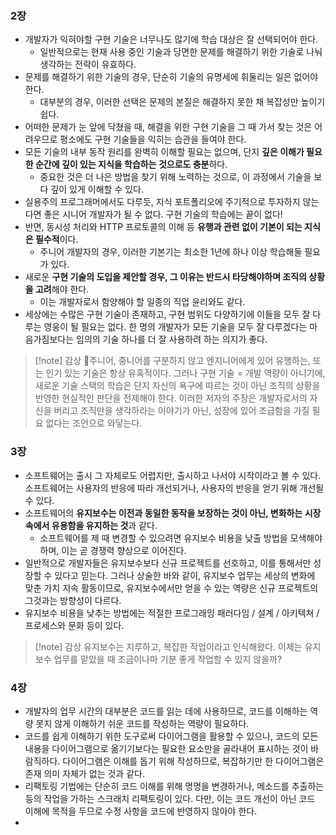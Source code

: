 ### 2장
- 개발자가 익혀야할 구현 기술은 너무나도 많기에 학습 대상은 잘 선택되어야 한다.
	- 일반적으로는 현재 사용 중인 기술과 당면한 문제를 해결하기 위한 기술로 나눠 생각하는
	  전략이 유효하다.
- 문제를 해결하기 위한 기술의 경우, 단순히 기술의 유명세에 휘둘리는 일은 없어야 한다.
	- 대부분의 경우, 이러한 선택은 문제의 본질은 해결하지 못한 채 복잡성만 높이기 쉽다.
- 어떠한 문제가 눈 앞에 닥쳤을 때, 해결을 위한 구현 기술을 그 때 가서 찾는 것은 어려우므로
  평소에도 구현 기술들을 익히는 습관을 들여야 한다.
- 모든 기술의 내부 동작 원리를 완벽히 이해할 필요는 없으며, 단지 **깊은 이해가 필요한 순간에 깊이 있는 지식을 학습하는 것으로도 충분**하다.
	- 중요한 것은 더 나은 방법을 찾기 위해 노력하는 것으로, 이 과정에서 기술을 보다 깊이 있게 이해할 수 있다.
- 실용주의 프로그래머에서도 다루듯, 지식 포트폴리오에 주기적으로 투자하지 않는다면
  좋은 시니어 개발자가 될 수 없다. 구현 기술의 학습에는 끝이 없다!
- 반면, 동시성 처리와 HTTP 프로토콜의 이해 등 **유행과 관련 없이 기본이 되는 지식은 필수적**이다.
	- 주니어 개발자의 경우, 이러한 기본기는 최소한 1년에 하나 이상 학습해둘 필요가 있다.
- 새로운 **구현 기술의 도입을 제안할 경우, 그 이유는 반드시 타당해야하며 조직의 상황을 고려**해야 한다.
	- 이는 개발자로서 함양해야 할 일종의 직업 윤리와도 같다.
- 세상에는 수많은 구현 기술이 존재하고, 구현 범위도 다양하기에 이들을 모두 잘 다루는 영웅이 될 필요는 없다. 한 명의 개발자가 모든 기술을 모두 잘 다루겠다는 마음가짐보다는 임의의 기술 하나를 더 잘 사용하려 하는 의지가 좋다.
>[!note] 감상
>주니어, 중니어를 구분하지 않고 엔지니어에게 있어 유행하는, 또는 인기 있는 기술은 항상 유혹적이다. 그러나 구현 기술 = 개발 역량이 아니기에, 새로운 기술 스택의 학습은 단지 자신의 욕구에 따르는 것이 아닌 조직의 상황을 반영한 현실적인 판단을 전제해야 한다. 이러한 저자의 주장은 개발자로서의 자신을 버리고 조직만을 생각하라는 이야기가 아닌, 성장에 있어 조급함을 가질 필요 없다는 조언으로 와닿는다.
### 3장
- 소프트웨어는 출시 그 자체로도 어렵지만, 출시하고 나서야 시작이라고 볼 수 있다.
  소프트웨어는 사용자의 반응에 따라 개선되거나, 사용자의 반응을 얻기 위해 개선될 수 있다.
- 소프트웨어의 **유지보수는 이전과 동일한 동작을 보장하는 것이 아닌, 변화하는 시장 속에서 유용함을 유지하는 것**과 같다.
	- 소프트웨어를 제 때 변경할 수 있으려면 유지보수 비용을 낮출 방법을 모색해야 하며, 이는 곧 경쟁력 향상으로 이어진다.
- 일반적으로 개발자들은 유지보수보다 신규 프로젝트를 선호하고, 이를 통해서만 성장할 수 있다고 믿는다. 그러나 상술한 바와 같이, 유지보수 업무는 세상의 변화에 맞춘 가치 지속 활동이므로, 유지보수에서만 얻을 수 있는 역량은 신규 프로젝트의 그것과는 방향성이 다르다.
- 유지보수 비용을 낮추는 방법에는 적절한 프로그래밍 패러다임 / 설계 / 아키텍쳐 / 프로세스와 문화 등이 있다.
>[!note] 감상
> 유지보수는 지루하고, 복잡한 작업이라고 인식해왔다. 이제는 유지보수 업무를 맡았을 때 조금이나마 기분 좋게 작업할 수 있지 않을까?
### 4장
- 개발자의 업무 시간의 대부분은 코드를 읽는 데에 사용하므로, 코드를 이해하는 역량 못지 않게 이해하기 쉬운 코드를 작성하는 역량이 필요하다.
- 코드를 쉽게 이해하기 위한 도구로써 다이어그램을 활용할 수 있으나, 코드의 모든 내용을 다이어그램으로 옮기기보다는 필요한 요소만을 골라내어 표시하는 것이 바람직하다. 다이어그램은 이해를 돕기 위해 작성하므로, 복잡하기만 한 다이어그램은 존재 의미 자체가 없는 것과 같다.
- 리팩토링 기법에는 단순히 코드 이해를 위해 명명을 변경하거나, 메소드를 추출하는 등의 작업을 가하는 스크래치 리팩토링이 있다. 다만, 이는 코드 개선이 아닌 코드 이해에 목적을 두므로 수정 사항을 코드에 반영하지 않아야 한다.
- 